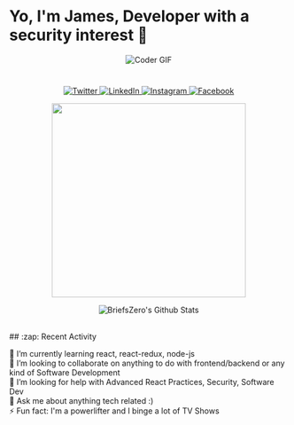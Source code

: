 <h1 align="left">
Yo, I'm James, Developer with a security interest 🤙
<br>
</h1>
<p align="center">
<img src="https://magiccopy.xyz/assets/images/hadder.gif" alt="Coder GIF">
</p>
<h1></h1>
<p align="center">
  <a href="https://twitter.com/BriefsZero" target="_blank">
    <img src="https://img.shields.io/badge/twitter-%231DA1F2.svg?&style=for-the-badge&logo=twitter&logoColor=white&color=071A2C" alt="Twitter"/>
  </a>
  <a href="https://www.linkedin.com/in/james-schubach" target="_blank">
    <img src="https://img.shields.io/badge/linkedin-%230077B5.svg?&style=for-the-badge&logo=linkedin&logoColor=white&color=071A2C" alt="LinkedIn"/>
  </a>
  <a href="https://www.instagram.com/thebrawnyguru/" target="_blank">
    <img src="https://img.shields.io/badge/instagram-%23E4405F.svg?&style=for-the-badge&logo=instagram&logoColor=white&color=071A2C" alt="Instagram"/>
  </a>
  <a href="https://www.facebook.com/briefs123" target="_blank">
    <img src="https://img.shields.io/badge/facebook-%231877F2.svg?&style=for-the-badge&logo=facebook&logoColor=white&color=071A2C" alt="Facebook"/>
  </a>
</p>
<p align="center">
<img src="https://spotifyreadme.vercel.app/api/spotify" width="350" />
</p>
<p align="center">
<img align="center" alt="BriefsZero's Github Stats" src="https://github-readme-stats-ten-gilt.vercel.app/api?username=BriefsZero&show_icons=true&hide_border=true&count_private=true&hide=prs,issues&theme=graywhite" />
</p>
<br>
## :zap: Recent Activity

<!--START_SECTION:activity-->
<br>
<p align="left" style="display:block">
  🌱 I’m currently learning react, react-redux, node-js
  <br>
  👯 I’m looking to collaborate on anything to do with frontend/backend or any kind of Software Development
  <br>
  🤔 I’m looking for help with Advanced React Practices, Security, Software Dev
  <br>
  💬 Ask me about anything tech related :)
  <br>
  ⚡ Fun fact: I'm a powerlifter and I binge a lot of TV Shows
  <br>
</p>
